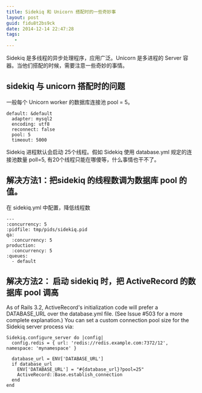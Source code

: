 ```yaml
---
title: Sidekiq 和 Unicorn 搭配时的一些奇妙事
layout: post
guid: fidu8t2bs9ck
date: 2014-12-14 22:47:28
tags:
   -
---
```


Sidekiq 是多线程的异步处理程序，应用广泛。Unicorn 是多进程的 Server 容器。当他们搭配的时候，需要注意一些奇妙的事情。


## sidekiq 与 unicorn 搭配时的问题

一般每个 Unicorn worker 的数据库连接池 pool = 5。

```
default: &default
  adapter: mysql2
  encoding: utf8
  reconnect: false
  pool: 5
  timeout: 5000
```

Sidekiq 进程默认会启动 25个线程。假如 Sidekiq 使用 database.yml 规定的连接池数量 poll=5, 有20个线程只能在哪傻等，什么事情也干不了。


## 解决方法1：把sidekiq 的线程数调为数据库 pool 的值。

在 sidekiq.yml 中配置，降低线程数

```
---
:concurrency: 5
:pidfile: tmp/pids/sidekiq.pid
qa:
  :concurrency: 5
production:
  :concurrency: 5
:queues:
  - default
```


## 解决方法2： 启动 sidekiq 时，把 ActiveRecord 的数据库 pool 调高


As of Rails 3.2, ActiveRecord's initialization code will prefer a DATABASE_URL over the database.yml file. (See Issue #503 for a more complete explanation.) You can set a custom connection pool size for the Sidekiq server process via:


```
Sidekiq.configure_server do |config|
  config.redis = { url: 'redis://redis.example.com:7372/12', namespace: 'mynamespace' }

  database_url = ENV['DATABASE_URL']
  if database_url
    ENV['DATABASE_URL'] = "#{database_url}?pool=25"
    ActiveRecord::Base.establish_connection
  end
end
```
